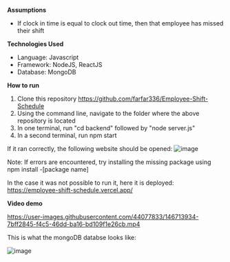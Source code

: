 **Assumptions**
- If clock in time is equal to clock out time, then that employee has missed their shift

**Technologies Used**
- Language: Javascript
- Framework: NodeJS, ReactJS
- Database: MongoDB

**How to run**
1. Clone this repository https://github.com/farfar336/Employee-Shift-Schedule
2. Using the command line, navigate to the folder where the above repository is located
3. In one terminal, run "cd backend" followed by "node server.js"
4. In a second terminal, run npm start

If it ran correctly, the following website should be opened:
![image](https://user-images.githubusercontent.com/44077833/146713294-b87a50e2-18e0-4146-8f3d-d24f5ae55202.png)


Note: If errors are encountered, try installing the missing package using npm install -[package name]

In the case it was not possible to run it, here it is deployed:
https://employee-shift-schedule.vercel.app/

**Video demo**


https://user-images.githubusercontent.com/44077833/146713934-7bff2845-f4c5-46dd-ba16-bd109f1e26cb.mp4

This is what the mongoDB databse looks like:

![image](https://user-images.githubusercontent.com/44077833/146716985-6b916eb1-c4dd-46e6-9e6f-5a7220a1035e.png)

